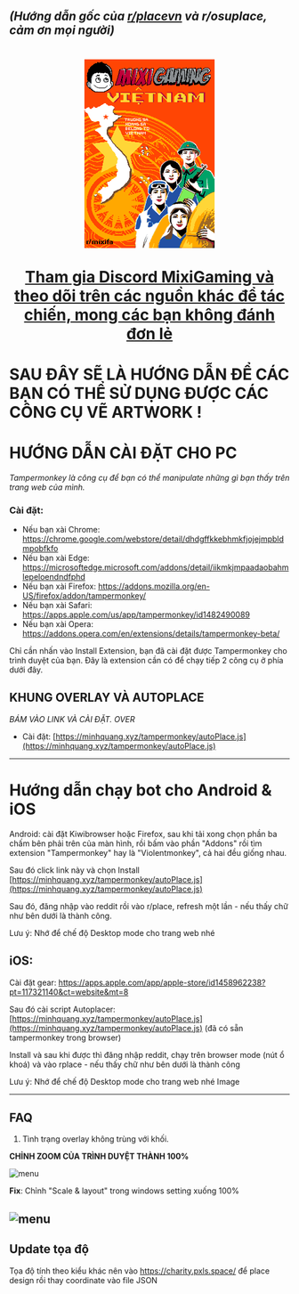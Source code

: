 *(Hướng dẫn gốc của [r/placevn](https://discord.gg/r-placevietnam-960076480916901948) và r/osuplace, cảm ơn mọi người)*
-------
<h1 align="center">
  <img src="./img/MIXIFINAL-quangminhnd.png" alt="r/place vietnam">

  <a href="https://discord.gg/r-placevietnam-960076480916901948">Tham gia Discord MixiGaming và theo dõi trên các nguồn khác để tác chiến, mong các bạn không đánh đơn lẻ</a>
</h1>


# SAU ĐÂY SẼ LÀ HƯỚNG DẪN ĐỂ CÁC BẠN CÓ THỂ SỬ DỤNG ĐƯỢC CÁC CÔNG CỤ VẼ ARTWORK !

# HƯỚNG DẪN CÀI ĐẶT CHO PC


*Tampermonkey là công cụ để bạn có thể manipulate những gì bạn thấy trên trang web của mình.*

### Cài đặt: 

- Nếu bạn xài Chrome: https://chrome.google.com/webstore/detail/dhdgffkkebhmkfjojejmpbldmpobfkfo
- Nếu bạn xài Edge: https://microsoftedge.microsoft.com/addons/detail/iikmkjmpaadaobahmlepeloendndfphd
- Nếu bạn xài Firefox: https://addons.mozilla.org/en-US/firefox/addon/tampermonkey/
- Nếu bạn xài Safari: https://apps.apple.com/us/app/tampermonkey/id1482490089
- Nếu bạn xài Opera: https://addons.opera.com/en/extensions/details/tampermonkey-beta/

Chỉ cần nhấn vào Install Extension, bạn đã cài đặt được Tampermonkey cho trình duyệt của bạn. Đây là extension cần có để chạy tiếp 2 công cụ ở phía dưới đây. 
## KHUNG OVERLAY VÀ AUTOPLACE

*BÁM VÀO LINK VÀ CÀI ĐẶT. OVER*
- Cài đặt: [https://minhquang.xyz/tampermonkey/autoPlace.js](https://minhquang.xyz/tampermonkey/autoPlace.js)

----------

# Hướng dẫn chạy bot cho Android & iOS

Android:
cài đặt Kiwibrowser hoặc Firefox, sau khi tải xong chọn phần ba chấm bên phải trên của màn hình, rồi bấm vào phần "Addons" rồi tìm extension "Tampermonkey" hay là "Violentmonkey", cả hai đều giống nhau.

Sau đó click link này và chọn Install
[https://minhquang.xyz/tampermonkey/autoPlace.js](https://minhquang.xyz/tampermonkey/autoPlace.js)

Sau đó, đăng nhập vào reddit rồi vào r/place, refresh một lần - nếu thấy chữ như bên dưới là thành công.

Lưu ý: Nhớ để chế độ Desktop mode cho trang web nhé

## iOS:
Cài đặt gear: https://apps.apple.com/app/apple-store/id1458962238?pt=117321140&ct=website&mt=8

Sau đó cài script Autoplacer: [https://minhquang.xyz/tampermonkey/autoPlace.js](https://minhquang.xyz/tampermonkey/autoPlace.js) (đã có sẵn tampermonkey trong browser)

Install và sau khi được thì đăng nhập reddit, chạy trên browser mode (nút ổ khoá) và vào rplace - nếu thấy chữ như bên dưới là thành công

Lưu ý: Nhớ để chế độ Desktop mode cho trang web nhé 
Image

-----------------

FAQ
-------------------
1. Tình trạng overlay không trùng với khối.

**CHỈNH ZOOM CỦA TRÌNH DUYỆT THÀNH 100%**

![menu](https://media.discordapp.net/attachments/1131429845683937450/1131899383089217616/image.png?width=860&height=678)

**Fix**: Chỉnh "Scale & layout" trong windows setting xuống 100%

![menu](https://media.discordapp.net/attachments/1131429845683937450/1131899948749836298/image.png?width=1286&height=682)
--------------

Update tọa độ
-------------------
Tọa độ tính theo kiểu khác nên vào https://charity.pxls.space/ để place design rồi thay coordinate vào file JSON


